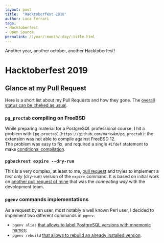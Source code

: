 ```yaml
---
layout: post
title:  "Hacktoberfest 2018"
author: Luca Ferrari
tags:
- Hacktoberfest
- Open Source
permalink: /:year/:month/:day/:title.html
---
```

Another year, another october, another Hacktoberfest!

# Hacktoberfest 2019

## Glance at my Pull Request

Here is a short list about my Pull Requests and how they gone. The [overall status can be cheked as usual](https://hacktoberfestchecker.jenko.me/user/fluca1978).

### `pg_proctab` compiling on FreeBSD

While preparing material for a PostgreSQL professional course, I hit a problem with `[pg_proctab](https://github.com/markwkm/pg_proctab)`: the extension was not able to compile against FreeBSD 12.
<br/>
The problem was easy to fix, and required a single `#ifdef` statement to make [conditional compilation](https://github.com/markwkm/pg_proctab/pull/5).

### `pgbackrest expire --dry-run`

This is a very complex, at least to me, [pull request](https://github.com/pgbackrest/pgbackrest/pull/853) and tryies to implement a *test only* (dry-run) version of the `expire` command. It is based on initial work on [another pull request of mine](https://github.com/pgbackrest/pgbackrest/pull/840) that was the *connecting way* with the development team.


### `pgenv` commands implementations

As a request by an user, most notably a well known Perl user, I decided to implement two different commands in `pgenv`:
- `pgenv alias` [that allows to label PostgreSQL versions with mnemonic names](https://github.com/theory/pgenv/pull/36);
- `pgenv rebuild` [that allows to rebuild an already installed version](https://github.com/theory/pgenv/pull/37).
